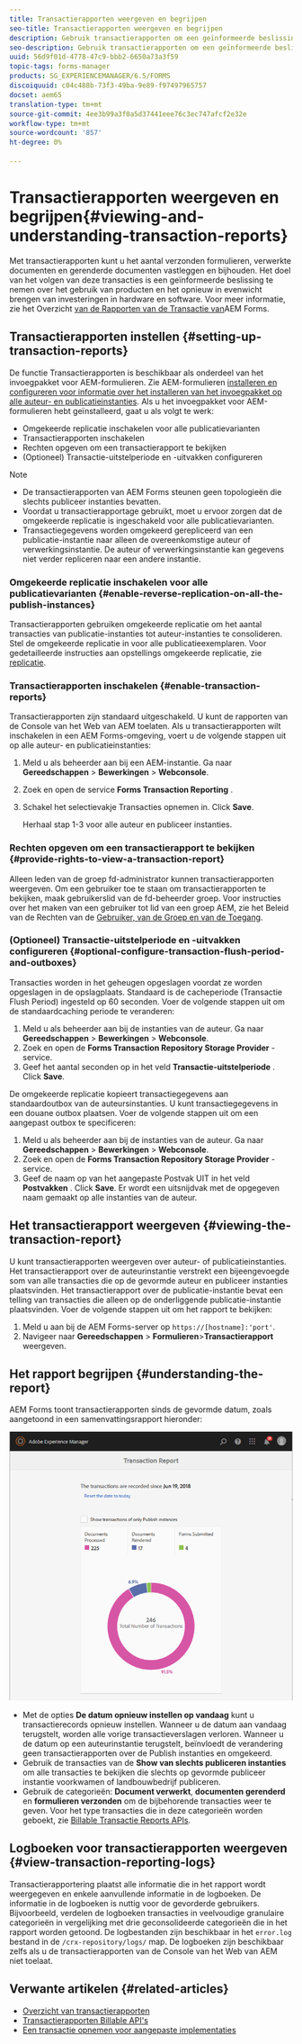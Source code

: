 ```yaml
---
title: Transactierapporten weergeven en begrijpen
seo-title: Transactierapporten weergeven en begrijpen
description: Gebruik transactierapporten om een geïnformeerde beslissing te nemen over het gebruik van producten en het opnieuw in evenwicht brengen van investeringen in hardware en software.
seo-description: Gebruik transactierapporten om een geïnformeerde beslissing te nemen over het gebruik van producten en het opnieuw in evenwicht brengen van investeringen in hardware en software.
uuid: 56d9f01d-4778-47c9-bbb2-6650a73a3f59
topic-tags: forms-manager
products: SG_EXPERIENCEMANAGER/6.5/FORMS
discoiquuid: c04c488b-73f3-49ba-9e89-f97497965757
docset: aem65
translation-type: tm+mt
source-git-commit: 4ee3b99a3f0a5d37441eee76c3ec747afcf2e32e
workflow-type: tm+mt
source-wordcount: '857'
ht-degree: 0%

---
```



# Transactierapporten weergeven en begrijpen{#viewing-and-understanding-transaction-reports}

Met transactierapporten kunt u het aantal verzonden formulieren, verwerkte documenten en gerenderde documenten vastleggen en bijhouden. Het doel van het volgen van deze transacties is een geïnformeerde beslissing te nemen over het gebruik van producten en het opnieuw in evenwicht brengen van investeringen in hardware en software. Voor meer informatie, zie het Overzicht [van de Rapporten van de Transactie van](../../forms/using/transaction-reports-overview.md)AEM Forms.

## Transactierapporten instellen  {#setting-up-transaction-reports}

De functie Transactierapporten is beschikbaar als onderdeel van het invoegpakket voor AEM-formulieren. Zie AEM-formulieren [installeren en configureren voor informatie over het installeren van het invoegpakket op alle auteur- en publicatieinstanties](/help/forms/using/installing-configuring-aem-forms-osgi.md). Als u het invoegpakket voor AEM-formulieren hebt geïnstalleerd, gaat u als volgt te werk:

* Omgekeerde replicatie inschakelen voor alle publicatievarianten
* Transactierapporten inschakelen
* Rechten opgeven om een transactierapport te bekijken
* (Optioneel) Transactie-uitstelperiode en -uitvakken configureren [](/help/forms/using/installing-configuring-aem-forms-osgi.md)

>[!NOTE]
>
>* De transactierapporten van AEM Forms steunen geen topologieën die slechts publiceer instanties bevatten.
>* Voordat u transactierapportage gebruikt, moet u ervoor zorgen dat de omgekeerde replicatie is ingeschakeld voor alle publicatievarianten.
>* Transactiegegevens worden omgekeerd gerepliceerd van een publicatie-instantie naar alleen de overeenkomstige auteur of verwerkingsinstantie. De auteur of verwerkingsinstantie kan gegevens niet verder repliceren naar een andere instantie.
>



### Omgekeerde replicatie inschakelen voor alle publicatievarianten {#enable-reverse-replication-on-all-the-publish-instances}

Transactierapporten gebruiken omgekeerde replicatie om het aantal transacties van publicatie-instanties tot auteur-instanties te consolideren. Stel de omgekeerde replicatie in voor alle publicatieexemplaren. Voor gedetailleerde instructies aan opstellings omgekeerde replicatie, zie [replicatie](/help/sites-deploying/replication.md).

### Transactierapporten inschakelen {#enable-transaction-reports}

Transactierapporten zijn standaard uitgeschakeld. U kunt de rapporten van de Console van het Web van AEM toelaten. Als u transactierapporten wilt inschakelen in een AEM Forms-omgeving, voert u de volgende stappen uit op alle auteur- en publicatieinstanties:

1. Meld u als beheerder aan bij een AEM-instantie. Ga naar **Gereedschappen** > **Bewerkingen** > **Webconsole**.
1. Zoek en open de service **Forms Transaction Reporting** .
1. Schakel het selectievakje Transacties opnemen in. Click **Save**.

   Herhaal stap 1-3 voor alle auteur en publiceer instanties.

### Rechten opgeven om een transactierapport te bekijken {#provide-rights-to-view-a-transaction-report}

Alleen leden van de groep fd-administrator kunnen transactierapporten weergeven. Om een gebruiker toe te staan om transactierapporten te bekijken, maak gebruikerslid van de fd-beheerder groep. Voor instructies over het maken van een gebruiker tot lid van een groep AEM, zie het Beleid van de Rechten van de [Gebruiker, van de Groep en van de Toegang](/help/sites-administering/user-group-ac-admin.md).

### (Optioneel) Transactie-uitstelperiode en -uitvakken configureren {#optional-configure-transaction-flush-period-and-outboxes}

Transacties worden in het geheugen opgeslagen voordat ze worden opgeslagen in de opslagplaats. Standaard is de cacheperiode (Transactie Flush Period) ingesteld op 60 seconden. Voer de volgende stappen uit om de standaardcaching periode te veranderen:

1. Meld u als beheerder aan bij de instanties van de auteur. Ga naar **Gereedschappen** > **Bewerkingen** > **Webconsole**.
1. Zoek en open de **Forms Transaction Repository Storage Provider** -service.
1. Geef het aantal seconden op in het veld **Transactie-uitstelperiode** . Click **Save**.

De omgekeerde replicatie kopieert transactiegegevens aan standaardoutbox van de auteursinstanties. U kunt transactiegegevens in een douane outbox plaatsen. Voer de volgende stappen uit om een aangepast outbox te specificeren:

1. Meld u als beheerder aan bij de instanties van de auteur. Ga naar **Gereedschappen** > **Bewerkingen** > **Webconsole**.
1. Zoek en open de **Forms Transaction Repository Storage Provider** -service.
1. Geef de naam op van het aangepaste Postvak UIT in het veld **Postvakken** . Click **Save**. Er wordt een uitsnijdvak met de opgegeven naam gemaakt op alle instanties van de auteur.

## Het transactierapport weergeven {#viewing-the-transaction-report}

U kunt transactierapporten weergeven over auteur- of publicatieinstanties. Het transactierapport over de auteurinstantie verstrekt een bijeengevoegde som van alle transacties die op de gevormde auteur en publiceer instanties plaatsvinden. Het transactierapport over de publicatie-instantie bevat een telling van transacties die alleen op de onderliggende publicatie-instantie plaatsvinden. Voer de volgende stappen uit om het rapport te bekijken:

1. Meld u aan bij de AEM Forms-server op `https://[hostname]:'port'`.
1. Navigeer naar **Gereedschappen** > **Formulieren**>**Transactierapport** weergeven.

## Het rapport begrijpen {#understanding-the-report}

AEM Forms toont transactierapporten sinds de gevormde datum, zoals aangetoond in een samenvattingsrapport hieronder:

![sample-transaction-report-auteur](assets/sample-transaction-report-author.png)

* Met de opties **De datum opnieuw instellen op vandaag** kunt u transactierecords opnieuw instellen. Wanneer u de datum aan vandaag terugstelt, worden alle vorige transactieverslagen verloren. Wanneer u de datum op een auteurinstantie terugstelt, beïnvloedt de verandering geen transactierapporten over de Publish instanties en omgekeerd.
* Gebruik de transacties van de **Show van slechts publiceren instanties** om alle transacties te bekijken die slechts op gevormde publiceer instantie voorkwamen of landbouwbedrijf publiceren.
* Gebruik de categorieën: **Document verwerkt**, **documenten gerenderd** en **formulieren verzonden** om de bijbehorende transacties weer te geven. Voor het type transacties die in deze categorieën worden geboekt, zie [Billable Transactie Reports APIs](../../forms/using/transaction-reports-billable-apis.md).

## Logboeken voor transactierapporten weergeven {#view-transaction-reporting-logs}

Transactierapportering plaatst alle informatie die in het rapport wordt weergegeven en enkele aanvullende informatie in de logboeken. De informatie in de logboeken is nuttig voor de gevorderde gebruikers. Bijvoorbeeld, verdelen de logboeken transacties in veelvoudige granulaire categorieën in vergelijking met drie geconsolideerde categorieën die in het rapport worden getoond. De logbestanden zijn beschikbaar in het `error.log` bestand in de `/crx-repository/logs/` map. De logboeken zijn beschikbaar zelfs als u de transactierapporten van de Console van het Web van AEM niet toelaat.

## Verwante artikelen {#related-articles}

* [Overzicht van transactierapporten](../../forms/using/transaction-reports-overview.md)
* [Transactierapporten Billable API&#39;s](../../forms/using/transaction-reports-billable-apis.md)
* [Een transactie opnemen voor aangepaste implementaties](/help/forms/using/record-transaction-custom-implementation.md)

